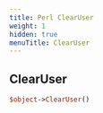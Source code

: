```yaml
---
title: Perl ClearUser
weight: 1
hidden: true
menuTitle: ClearUser
---
```

## ClearUser
```perl
$object->ClearUser()
```